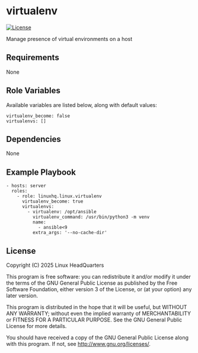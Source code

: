 # virtualenv

[![License](https://img.shields.io/badge/license-GPLv3-lightgreen)](https://www.gnu.org/licenses/gpl-3.0.en.html#license-text)

Manage presence of virtual environments on a host

## Requirements

None

## Role Variables

Available variables are listed below, along with default values:

    virtualenv_become: false
    virtualenvs: []

## Dependencies

None

## Example Playbook

    - hosts: server
      roles:
        - role: linuxhq.linux.virtualenv
          virtualenv_become: true
          virtualenvs:
            - virtualenv: /opt/ansible
              virtualenv_command: /usr/bin/python3 -m venv
              name:
                - ansible<9
              extra_args: '--no-cache-dir'

## License

Copyright (C) 2025 Linux HeadQuarters

This program is free software: you can redistribute it and/or modify
it under the terms of the GNU General Public License as published by
the Free Software Foundation, either version 3 of the License, or
(at your option) any later version.

This program is distributed in the hope that it will be useful,
but WITHOUT ANY WARRANTY; without even the implied warranty of
MERCHANTABILITY or FITNESS FOR A PARTICULAR PURPOSE. See the
GNU General Public License for more details.

You should have received a copy of the GNU General Public License
along with this program. If not, see <http://www.gnu.org/licenses/>.
